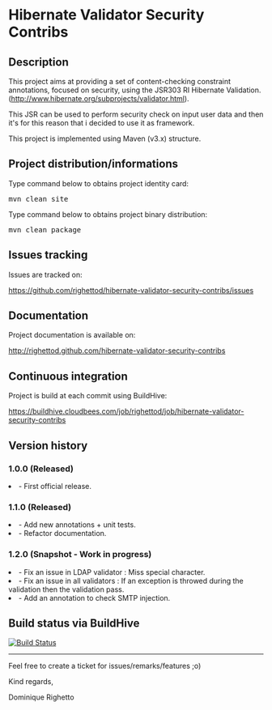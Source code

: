 # Hibernate Validator Security Contribs

## Description
This project aims at providing a set of content-checking constraint annotations, 
focused on security, using the JSR303 RI Hibernate Validation. 
(http://www.hibernate.org/subprojects/validator.html).

This JSR can be used to perform security check on input user data and then it's for this 
reason that i decided to use it as framework.

This project is implemented using Maven (v3.x) structure.

## Project distribution/informations

Type command below to obtains project identity card:

<pre>mvn clean site</pre>

Type command below to obtains project binary distribution:

<pre>mvn clean package</pre>

## Issues tracking
Issues are tracked on: 

https://github.com/righettod/hibernate-validator-security-contribs/issues

## Documentation
Project documentation is available on:

http://righettod.github.com/hibernate-validator-security-contribs

## Continuous integration
Project is build at each commit using BuildHive:

https://buildhive.cloudbees.com/job/righettod/job/hibernate-validator-security-contribs

## Version history
### 1.0.0 (Released)

<li>- First official release.

### 1.1.0 (Released)

<li>- Add new annotations + unit tests.

<li>- Refactor documentation.

### 1.2.0 (Snapshot - Work in progress)

<li>- Fix an issue in LDAP validator : Miss special character.

<li>- Fix an issue in all validators : If an exception is throwed during the validation then the validation pass.

<li>- Add an annotation to check SMTP injection.

## Build status via BuildHive
[![Build Status](https://buildhive.cloudbees.com/job/righettod/job/hibernate-validator-security-contribs/badge/icon)](https://buildhive.cloudbees.com/job/righettod/job/hibernate-validator-security-contribs/)
- - -

Feel free to create a ticket for issues/remarks/features ;o)

Kind regards,

Dominique Righetto